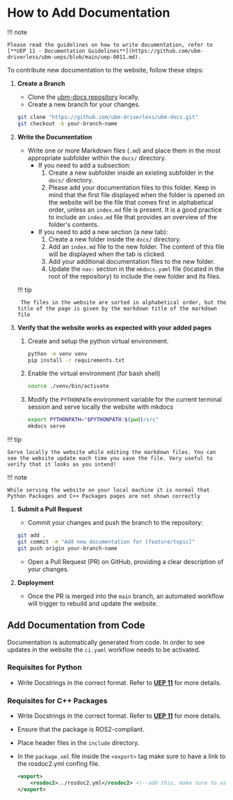 # How to Add Documentation

!!! note

    Please read the guidelines on how to write documentation, refer to [**UEP 11 - Documentation Guidelines**](https://github.com/ubm-driverless/ubm-ueps/blob/main/uep-0011.md).

To contribute new documentation to the website, follow these steps:

1. **Create a Branch**  
    - Clone the [ubm-docs repository](https://github.com/ubm-driverless/ubm-docs) locally.  
    - Create a new branch for your changes.

    ``` bash
    git clone "https://github.com/ubm-driverless/ubm-docs.git"
    git checkout -b your-branch-name
    ```

2. **Write the Documentation**
    - Write one or more Markdown files (`.md`) and place them in the most appropriate subfolder within the `docs/` directory.
        - If you need to add a subsection:
            1. Create a new subfolder inside an existing subfolder in the `docs/` directory.
            2. Please add your documentation files to this folder. Keep in mind that the first file displayed when the folder is opened on the website will be the file that comes first in alphabetical order, unless an `index.md` file is present. It is a good practice to include an `index.md` file that provides an overview of the folder's contents.
        - If you need to add a new section (a new tab):
            1. Create a new folder inside the `docs/` directory.
            2. Add an `index.md` file to the new folder. The content of this file will be displayed when the tab is clicked.
            3. Add your additional documentation files to the new folder.
            4. Update the `nav:` section in the `mkdocs.yaml` file (located in the root of the repository) to include the new folder and its files.

    !!! tip

        The files in the website are sorted in alphabetical order, but the title of the page is given by the markdown title of the markdown file  

3. **Verify that the website works as expected with your added pages**

    1. Create and setup the python virtual environment.

        ```bash
        python -m venv venv
        pip install -r requirements.txt
        ```

    2. Enable the virtual environment (for bash shell)

        ```bash
        source ./venv/bin/activate
        ```

    3. Modify the `PYTHONPATH` environment variable for the current terminal session and serve locally the website with mkdocs

        ```bash
        export PYTHONPATH="$PYTHONPATH:$(pwd)/src"
        mkdocs serve
        ```

!!! tip

    Serve locally the website while editing the markdown files. You can see the website update each time you save the file. Very useful to verify that it looks as you intend!

!!! note

    While serving the website on your local machine it is normal that Python Packages and C++ Packages pages are not shown correctly

1. **Submit a Pull Request**
    - Commit your changes and push the branch to the repository:

    ``` bash
    git add .
    git commit -m "Add new documentation for [feature/topic]"
    git push origin your-branch-name
    ```

    - Open a Pull Request (PR) on GitHub, providing a clear description of your changes.

2. **Deployment**  
    - Once the PR is merged into the `main` branch, an automated workflow will trigger to rebuild and update the website.

## Add Documentation from Code

Documentation is automatically generated from code. In order to see updates in the website the `ci.yaml` workflow needs to be activated.

### Requisites for Python

- Write Docstrings in the correct format. Refer to [**UEP 11**](https://github.com/ubm-driverless/ubm-ueps/blob/main/uep-0011.md) for more details.

### Requisites for C++ Packages

- Write Docstrings in the correct format. Refer to [**UEP 11**](https://github.com/ubm-driverless/ubm-ueps/blob/main/uep-0011.md) for more details.
- Ensure that the package is ROS2-compliant.
- Place header files in the `include` directory.
- In the `package.xml` file inside the `<export>` tag make sure to have a link to the rosdoc2.yml confing file.

    ```xml
    <export>
        <rosdoc2>../rosdoc2.yml</rosdoc2> <!--add this, make sure to use the correct relative path -->
    </export>
    ```
